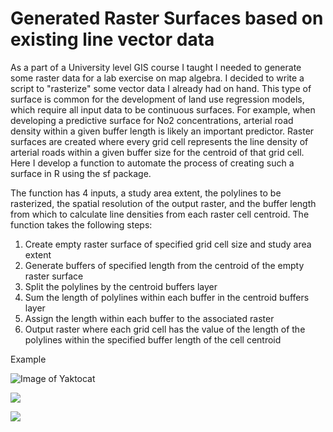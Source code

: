 # Generated Raster Surfaces based on existing line vector data

As a part of a University level GIS course I taught I needed to generate some raster data for a lab exercise on map algebra. I decided to write a script to "rasterize" some vector data I already had on hand. This type of surface is common for the development of land use regression models, which require all input data to be continuous surfaces. For example, when developing a predictive surface for No2 concentrations, arterial road density within a given buffer length is likely an important predictor. Raster surfaces are created where every grid cell represents the line density of arterial roads within a given buffer size for the centroid of that grid cell. Here I develop a function to automate the process of creating such a surface in R using the sf package. 

The function has 4 inputs, a study area extent, the polylines to be rasterized, the spatial resolution of the output raster, and the buffer length from which to calculate line densities from each raster cell centroid. The function takes the following steps: 

1) Create empty raster surface of specified grid cell size and study area extent
2) Generate buffers of specified length from the centroid of the empty raster surface
3) Split the polylines by the centroid buffers layer
4) Sum the length of polylines within each buffer in the centroid buffers layer
5) Assign the length within each buffer to the associated raster
6) Output raster where each grid cell has the value of the length of the polylines within the specified buffer length of the cell centroid

Example

![Image of Yaktocat](https://octodex.github.com/images/yaktocat.png)

![](output_data/vancouver_bikelane_vector.tiff)


![](output_data/vancouver_bikelane_raster.tiff)
